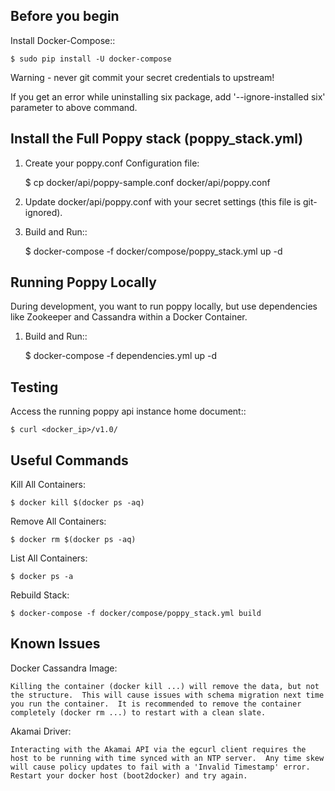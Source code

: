 Before you begin
----------------

Install Docker-Compose::

    $ sudo pip install -U docker-compose

Warning - never git commit your secret credentials to upstream!

If you get an error while uninstalling six package, add '--ignore-installed six' parameter to above command.


Install the Full Poppy stack (poppy_stack.yml)
----------------------------------------------

1. Create your poppy.conf Configuration file:

    $ cp docker/api/poppy-sample.conf docker/api/poppy.conf

2. Update docker/api/poppy.conf with your secret settings (this file is git-ignored).

3. Build and Run::

    $ docker-compose -f docker/compose/poppy_stack.yml up -d


Running Poppy Locally
---------------------

During development, you want to run poppy locally, but use dependencies like Zookeeper and Cassandra within a Docker Container.

1. Build and Run::

    $ docker-compose -f dependencies.yml up -d


Testing
-------

Access the running poppy api instance home document::

    $ curl <docker_ip>/v1.0/


Useful Commands
---------------

Kill All Containers:

    $ docker kill $(docker ps -aq)

Remove All Containers:

    $ docker rm $(docker ps -aq)

List All Containers:

    $ docker ps -a

Rebuild Stack:

    $ docker-compose -f docker/compose/poppy_stack.yml build


Known Issues
------------

Docker Cassandra Image:

    Killing the container (docker kill ...) will remove the data, but not the structure.  This will cause issues with schema migration next time you run the container.  It is recommended to remove the container completely (docker rm ...) to restart with a clean slate.

Akamai Driver:

    Interacting with the Akamai API via the egcurl client requires the host to be running with time synced with an NTP server.  Any time skew will cause policy updates to fail with a 'Invalid Timestamp' error.  Restart your docker host (boot2docker) and try again.

